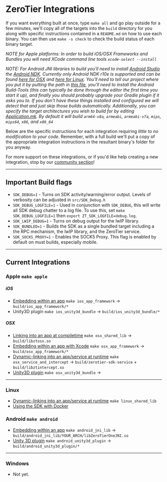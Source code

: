 ZeroTier Integrations
====

If you want everything built at once, type `make all` and go play outside for a few minutes, we'll copy all of the targets into the `build` directory for you along with specific instructions contained in a `README.md` on how to use each binary. You can then use `make -s check` to check the build status of each binary target.

*NOTE for Apple platforms: In order to build iOS/OSX Frameworks and Bundles you will need XCode command line tools `xcode-select --install`*

*NOTE: For Android JNI libraries to build you'll need to install [Android Studio](https://developer.android.com/studio/index.html) the [Android NDK](https://developer.android.com/ndk/index.html). Currently only Android NDK r10e is supported and can be found [here for OSX](http://dl.google.com/android/repository/android-ndk-r10e-darwin-x86_64.zip) and [here for Linux](http://dl.google.com/android/repository/android-ndk-r10e-linux-x86_64.zip). You'll need to tell our project where you put it by putting the path in [this file](android/proj/local.properties), you'll need to install the Android Build-Tools (this can typically be done through the editor the first time you start it up), and finally you should probably upgrade your Gradle plugin if it asks you to. If you don't have these things installed and configured we will detect that and just skip those builds automatically. Additionally, you can specify the target architectures you wish to build for by editing [Application.mk](android/android_jni_lib/java/jni/Application.mk). By default it will build `arm64-v8a`, `armeabi`, `armeabi-v7a`, `mips`, `mips64`, `x86`, and `x86_64`*

Below are the specific instructions for each integration requiring *little to no modification to your code*. Remember, with a full build we'll put a copy of the appropriate integration instructions in the resultant binary's folder for you anyway.

For more support on these integrations, or if you'd like help creating a new integration, stop by our [community section](https://www.zerotier.com/community/)!

***
## Important Build flags

- `SDK_DEBUG=1` - Turns on SDK activity/warning/error output. Levels of verbosity can be adjusted in `src/SDK_Debug.h`
- `SDK_DEBUG_LOGFILE=1` - Used in conjunction with `SDK_DEBUG`, this will write all SDK debug chatter to a log file. To use this, set `make SDK_DEBUG_LOGFILE=1` then `export ZT_SDK_LOGFILE=debug.log`. 
- `SDK_LWIP_DEBUG=1` - Turns on debug output for the lwIP library.
- `SDK_BUNDLED=1` - Builds the SDK as a single bundled target including a the RPC mechanism, the lwIP library, and the ZeroTier service.
- `SDK_SOCKS_PROXY=1` - Enables the SOCK5 Proxy. This flag is enabled by default on must builds, especially mobile.

***
## Current Integrations

### Apple `make apple`
##### iOS
 - [Embedding within an app](apple/example_app/iOS) `make ios_app_framework` -> `build/ios_app_framework/*`
 - Unity3D plugin `make ios_unity3d_bundle` -> `build/ios_unity3d_bundle/*`

##### OSX
 - [Linking into an app at compiletime](../docs/osx_zt_sdk.md) `make osx_shared_lib` -> `build/libztosx.so`
 - [Embedding within an app with Xcode](apple/example_app/OSX) `make osx_app_framework` -> `build/osx_app_framework/*`
 - [Dynamic-linking into an app/service at runtime](../docs/osx_zt_sdk.md) `make osx_service_and_intercept` -> `build/zerotier-sdk-service` + `build/libztintercept.so`
 - [Unity3D plugin](apple/ZeroTierSDK_Apple) `make osx_unity3d_bundle` -> 

***
### Linux
 - [Dynamic-linking into an app/service at runtime](../docs/linux_zt_sdk.md) `make linux_shared_lib`
 - [Using the SDK with Docker](docker)

### Android `make android`
 - [Embedding within an app](android) `make android_jni_lib` -> `build/android_jni_lib/YOUR_ARCH/libZeroTierOneJNI.so`
 - [Unity 3D plugin](../docs/android_unity3d_zt_sdk.md) `make android_unity3d_plugin` -> `build/android_unity3d_plugin/*`

***
### Windows
 - Not yet.
